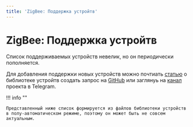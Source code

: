 ```yaml
---
title: 'ZigBee: Поддержка устройтв'
---
```


# ZigBee: Поддержка устройтв

Список поддерживаемых устройств невелик, но он периодически пополняется.

Для добавления поддержки новых устройств можно почтиать [статью](/zigbee/library/) о библиотеке устройтв создать запрос на [GitHub](https://github.com/u236/homed-service-zigbee/issues) или заглянуь на [канал](https://t.me/homed_info) проекта в Telegram.

!!! info ""

    Представленный ниже список формируется из файлов библиотеки устройств в полу-автоматическом режиме, поэтому он может быть не совсем актуальным.
